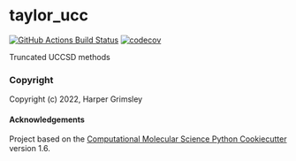 taylor_ucc
==============================
[//]: # (Badges)
[![GitHub Actions Build Status](https://github.com/REPLACE_WITH_OWNER_ACCOUNT/taylor_ucc/workflows/CI/badge.svg)](https://github.com/REPLACE_WITH_OWNER_ACCOUNT/taylor_ucc/actions?query=workflow%3ACI)
[![codecov](https://codecov.io/gh/REPLACE_WITH_OWNER_ACCOUNT/taylor_ucc/branch/master/graph/badge.svg)](https://codecov.io/gh/REPLACE_WITH_OWNER_ACCOUNT/taylor_ucc/branch/master)


Truncated UCCSD methods

### Copyright

Copyright (c) 2022, Harper Grimsley


#### Acknowledgements
 
Project based on the 
[Computational Molecular Science Python Cookiecutter](https://github.com/molssi/cookiecutter-cms) version 1.6.
